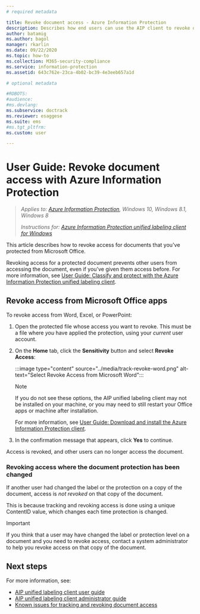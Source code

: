 ```yaml
---
# required metadata

title: Revoke document access - Azure Information Protection
description: Describes how end users can use the AIP client to revoke document access for documents they've protected.
author: batamig
ms.author: bagol
manager: rkarlin
ms.date: 09/22/2020
ms.topic: how-to
ms.collection: M365-security-compliance
ms.service: information-protection
ms.assetid: 643c762e-23ca-4b02-bc39-4e3eeb657a1d

# optional metadata

#ROBOTS:
#audience:
#ms.devlang:
ms.subservice: doctrack
ms.reviewer: esaggese
ms.suite: ems
#ms.tgt_pltfrm:
ms.custom: user

---
```


# User Guide: Revoke document access with Azure Information Protection

>*Applies to: [Azure Information Protection](https://azure.microsoft.com/pricing/details/information-protection), Windows 10, Windows 8.1, Windows 8*
>
> *Instructions for: [Azure Information Protection unified labeling client for Windows](../faqs.md#whats-the-difference-between-the-azure-information-protection-classic-and-unified-labeling-clients)*

This article describes how to revoke access for documents that you've protected from Microsoft Office.

Revoking access for a protected document prevents other users from accessing the document, even if you've given them access before. For more information, see [User Guide: Classify and protect with the Azure Information Protection unified labeling client](clientv2-classify-protect.md).

## Revoke access from Microsoft Office apps

To revoke access from Word, Excel, or PowerPoint:

1. Open the protected file whose access you want to revoke. This must be a file where *you* have applied the protection, using your *current* user account.

1. On the **Home** tab, click the **Sensitivity** button and select **Revoke Access**:

    :::image type="content" source="../media/track-revoke-word.png" alt-text="Select Revoke Access from Microsoft Word":::

    > [!NOTE]
    > If you do not see these options, the AIP unified labeling client may not be installed on your machine, or you may need to still restart your Office apps or machine after installation. 
    >
    > For more information, see [User Guide: Download and install the Azure Information Protection client](install-client-app.md).

1. In the confirmation message that appears, click **Yes** to continue.

Access is revoked, and other users can no longer access the document.


### Revoking access where the document protection has been changed

If another user had changed the label or the protection on a copy of the document, access is *not revoked* on that copy of the document. 

This is because tracking and revoking access is done using a unique ContentID value, which changes each time protection is changed.

> [!IMPORTANT]
> If you think that a user may have changed the label or protection level on a document and you need to revoke access, contact a system administrator to help you revoke access on that copy of the document.
> 
## Next steps

For more information, see:

- [AIP unified labeling client user guide](clientv2-user-guide.md)
- [AIP unified labeling client administrator guide](clientv2-admin-guide.md)
- [Known issues for tracking and revoking document access](../known-issues.md#tracking-and-revoking-document-access)